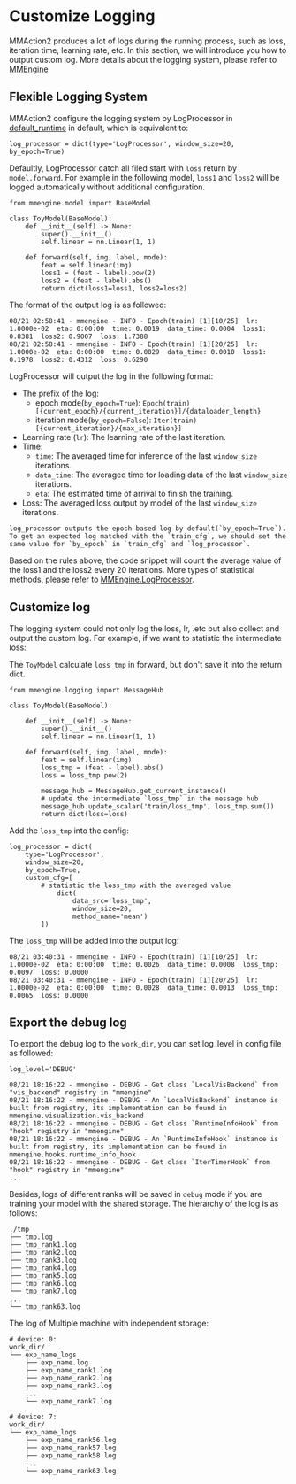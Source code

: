 # Customize Logging

MMAction2 produces a lot of logs during the running process, such as loss, iteration time, learning rate, etc. In this section, we will introduce you how to output custom log. More details about the logging system, please refer to [MMEngine](https://mmengine.readthedocs.io/en/latest/advanced_tutorials/logging.html)

## Flexible Logging System

MMAction2 configure the logging system by LogProcessor in [default_runtime](/configs/_base_/default_runtime.py) in default, which is equivalent to:

```
log_processor = dict(type='LogProcessor', window_size=20, by_epoch=True)
```

Defaultly, LogProcessor catch all filed start with `loss` return by `model.forward`. For example in the following model, `loss1` and `loss2` will be logged automatically without additional configuration.

```
from mmengine.model import BaseModel

class ToyModel(BaseModel):
    def __init__(self) -> None:
        super().__init__()
        self.linear = nn.Linear(1, 1)

    def forward(self, img, label, mode):
        feat = self.linear(img)
        loss1 = (feat - label).pow(2)
        loss2 = (feat - label).abs()
        return dict(loss1=loss1, loss2=loss2)
```

The format of the output log is as followed:

```
08/21 02:58:41 - mmengine - INFO - Epoch(train) [1][10/25]  lr: 1.0000e-02  eta: 0:00:00  time: 0.0019  data_time: 0.0004  loss1: 0.8381  loss2: 0.9007  loss: 1.7388
08/21 02:58:41 - mmengine - INFO - Epoch(train) [1][20/25]  lr: 1.0000e-02  eta: 0:00:00  time: 0.0029  data_time: 0.0010  loss1: 0.1978  loss2: 0.4312  loss: 0.6290
```

LogProcessor will output the log in the following format:

- The prefix of the log:
  - epoch mode(`by_epoch=True`): `Epoch(train) [{current_epoch}/{current_iteration}]/{dataloader_length}`
  - iteration mode(`by_epoch=False`): `Iter(train) [{current_iteration}/{max_iteration}]`
- Learning rate (`lr`): The learning rate of the last iteration.
- Time:
  - `time`: The averaged time for inference of the last `window_size` iterations.
  - `data_time`: The averaged time for loading data of the last `window_size` iterations.
  - `eta`: The estimated time of arrival to finish the training.
- Loss: The averaged loss output by model of the last `window_size` iterations.

```{warning}
log_processor outputs the epoch based log by default(`by_epoch=True`). To get an expected log matched with the `train_cfg`, we should set the same value for `by_epoch` in `train_cfg` and `log_processor`.
```

Based on the rules above, the code snippet will count the average value of the loss1 and the loss2 every 20 iterations. More types of statistical methods, please refer to [MMEngine.LogProcessor](mmengine.runner.LogProcessor).

## Customize log

The logging system could not only log the loss, lr, .etc but also collect and output the custom log. For example, if we want to statistic the intermediate loss:

The `ToyModel` calculate `loss_tmp` in forward, but don't save it into the return dict.

```
from mmengine.logging import MessageHub

class ToyModel(BaseModel):

    def __init__(self) -> None:
        super().__init__()
        self.linear = nn.Linear(1, 1)

    def forward(self, img, label, mode):
        feat = self.linear(img)
        loss_tmp = (feat - label).abs()
        loss = loss_tmp.pow(2)

        message_hub = MessageHub.get_current_instance()
        # update the intermediate `loss_tmp` in the message hub
        message_hub.update_scalar('train/loss_tmp', loss_tmp.sum())
        return dict(loss=loss)
```

Add the `loss_tmp` into the config:

```
log_processor = dict(
    type='LogProcessor',
    window_size=20,
    by_epoch=True,
    custom_cfg=[
        # statistic the loss_tmp with the averaged value
            dict(
                data_src='loss_tmp',
                window_size=20,
                method_name='mean')
        ])
```

The `loss_tmp` will be added into the output log:

```
08/21 03:40:31 - mmengine - INFO - Epoch(train) [1][10/25]  lr: 1.0000e-02  eta: 0:00:00  time: 0.0026  data_time: 0.0008  loss_tmp: 0.0097  loss: 0.0000
08/21 03:40:31 - mmengine - INFO - Epoch(train) [1][20/25]  lr: 1.0000e-02  eta: 0:00:00  time: 0.0028  data_time: 0.0013  loss_tmp: 0.0065  loss: 0.0000
```

## Export the debug log

To export the debug log to the `work_dir`, you can set log_level in config file as followed:

```
log_level='DEBUG'
```

```
08/21 18:16:22 - mmengine - DEBUG - Get class `LocalVisBackend` from "vis_backend" registry in "mmengine"
08/21 18:16:22 - mmengine - DEBUG - An `LocalVisBackend` instance is built from registry, its implementation can be found in mmengine.visualization.vis_backend
08/21 18:16:22 - mmengine - DEBUG - Get class `RuntimeInfoHook` from "hook" registry in "mmengine"
08/21 18:16:22 - mmengine - DEBUG - An `RuntimeInfoHook` instance is built from registry, its implementation can be found in mmengine.hooks.runtime_info_hook
08/21 18:16:22 - mmengine - DEBUG - Get class `IterTimerHook` from "hook" registry in "mmengine"
...
```

Besides, logs of different ranks will be saved in `debug` mode if you are training your model with the shared storage. The hierarchy of the log is as follows:

```text
./tmp
├── tmp.log
├── tmp_rank1.log
├── tmp_rank2.log
├── tmp_rank3.log
├── tmp_rank4.log
├── tmp_rank5.log
├── tmp_rank6.log
└── tmp_rank7.log
...
└── tmp_rank63.log
```

The log of Multiple machine with independent storage:

```text
# device: 0:
work_dir/
└── exp_name_logs
    ├── exp_name.log
    ├── exp_name_rank1.log
    ├── exp_name_rank2.log
    ├── exp_name_rank3.log
    ...
    └── exp_name_rank7.log

# device: 7:
work_dir/
└── exp_name_logs
    ├── exp_name_rank56.log
    ├── exp_name_rank57.log
    ├── exp_name_rank58.log
    ...
    └── exp_name_rank63.log
```
